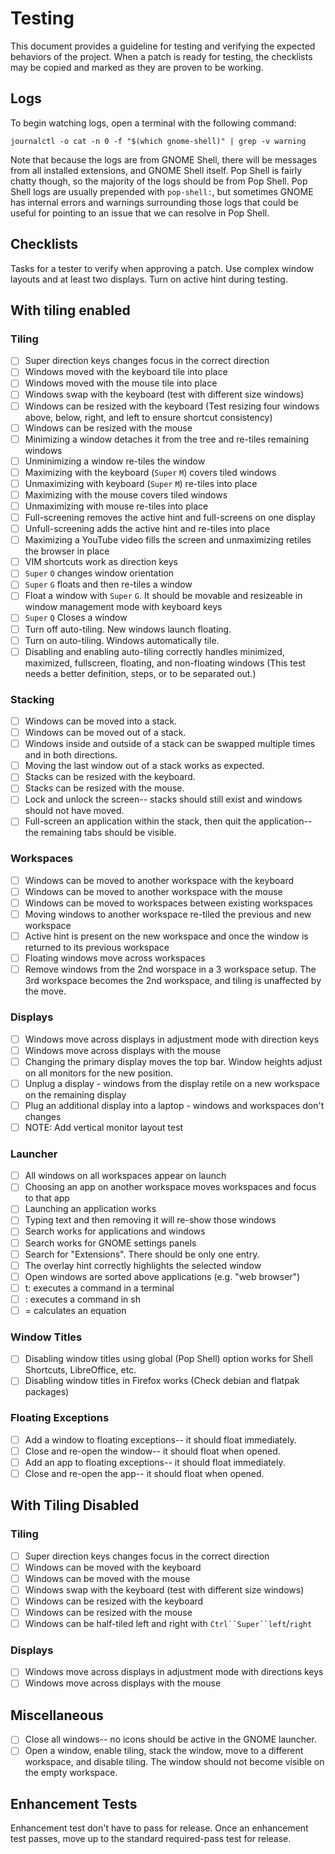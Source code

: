 # Testing

This document provides a guideline for testing and verifying the expected behaviors of the project. When a patch is ready for testing, the checklists may be copied and marked as they are proven to be working.

## Logs

To begin watching logs, open a terminal with the following command:

```
journalctl -o cat -n 0 -f "$(which gnome-shell)" | grep -v warning
```

Note that because the logs are from GNOME Shell, there will be messages from all installed extensions, and GNOME Shell itself. Pop Shell is fairly chatty though, so the majority of the logs should be from Pop Shell. Pop Shell logs are usually prepended with `pop-shell:`, but sometimes GNOME has internal errors and warnings surrounding those logs that could be useful for pointing to an issue that we can resolve in Pop Shell.

## Checklists

Tasks for a tester to verify when approving a patch. Use complex window layouts and at least two displays. Turn on active hint during testing.

## With tiling enabled

### Tiling

- [ ] Super direction keys changes focus in the correct direction
- [ ] Windows moved with the keyboard tile into place
- [ ] Windows moved with the mouse tile into place
- [ ] Windows swap with the keyboard (test with different size windows)
- [ ] Windows can be resized with the keyboard (Test resizing four windows above, below, right, and left to ensure shortcut consistency)
- [ ] Windows can be resized with the mouse
- [ ] Minimizing a window detaches it from the tree and re-tiles remaining windows
- [ ] Unminimizing a window re-tiles the window
- [ ] Maximizing with the keyboard (`Super` `M`) covers tiled windows
- [ ] Unmaximizing with keyboard (`Super` `M`) re-tiles into place
- [ ] Maximizing with the mouse covers tiled windows
- [ ] Unmaximizing with mouse re-tiles into place
- [ ] Full-screening removes the active hint and full-screens on one display 
- [ ] Unfull-screening adds the active hint and re-tiles into place
- [ ] Maximizing a YouTube video fills the screen and unmaximizing retiles the browser in place
- [ ] VIM shortcuts work as direction keys
- [ ] `Super` `O` changes window orientation
- [ ] `Super` `G` floats and then re-tiles a window
- [ ] Float a window with `Super` `G`. It should be movable and resizeable in window management mode with keyboard keys
- [ ] `Super` `Q` Closes a window
- [ ] Turn off auto-tiling. New windows launch floating.
- [ ] Turn on auto-tiling. Windows automatically tile.
- [ ] Disabling and enabling auto-tiling correctly handles minimized, maximized, fullscreen, floating, and non-floating windows (This test needs a better definition, steps, or to be separated out.)

### Stacking
- [ ] Windows can be moved into a stack.
- [ ] Windows can be moved out of a stack.
- [ ] Windows inside and outside of a stack can be swapped multiple times and in both directions.
- [ ] Moving the last window out of a stack works as expected.
- [ ] Stacks can be resized with the keyboard.
- [ ] Stacks can be resized with the mouse.
- [ ] Lock and unlock the screen-- stacks should still exist and windows should not have moved.
- [ ] Full-screen an application within the stack, then quit the application-- the remaining tabs should be visible.

### Workspaces

- [ ] Windows can be moved to another workspace with the keyboard
- [ ] Windows can be moved to another workspace with the mouse
- [ ] Windows can be moved to workspaces between existing workspaces
- [ ] Moving windows to another workspace re-tiled the previous and new workspace
- [ ] Active hint is present on the new workspace and once the window is returned to its previous workspace
- [ ] Floating windows move across workspaces
- [ ] Remove windows from the 2nd worspace in a 3 workspace setup. The 3rd workspace becomes the 2nd workspace, and tiling is unaffected by the move.

### Displays

- [ ] Windows move across displays in adjustment mode with direction keys
- [ ] Windows move across displays with the mouse
- [ ] Changing the primary display moves the top bar. Window heights adjust on all monitors for the new position.
- [ ] Unplug a display - windows from the display retile on a new workspace on the remaining display
- [ ] Plug an additional display into a laptop - windows and workspaces don't changes
- [ ] NOTE: Add vertical monitor layout test

### Launcher

- [ ] All windows on all workspaces appear on launch
- [ ] Choosing an app on another workspace moves workspaces and focus to that app
- [ ] Launching an application works
- [ ] Typing text and then removing it will re-show those windows
- [ ] Search works for applications and windows
- [ ] Search works for GNOME settings panels
- [ ] Search for "Extensions". There should be only one entry.
- [ ] The overlay hint correctly highlights the selected window
- [ ] Open windows are sorted above applications (e.g. "web browser")
- [ ] t: executes a command in a terminal
- [ ] : executes a command in sh
- [ ] = calculates an equation

### Window Titles

- [ ] Disabling window titles using global (Pop Shell) option works for Shell Shortcuts, LibreOffice, etc.
- [ ] Disabling window titles in Firefox works (Check debian and flatpak packages)

### Floating Exceptions

- [ ] Add a window to floating exceptions-- it should float immediately.
- [ ] Close and re-open the window-- it should float when opened.
- [ ] Add an app to floating exceptions-- it should float immediately.
- [ ] Close and re-open the app-- it should float when opened.

## With Tiling Disabled

### Tiling

- [ ] Super direction keys changes focus in the correct direction
- [ ] Windows can be moved with the keyboard
- [ ] Windows can be moved with the mouse
- [ ] Windows swap with the keyboard (test with different size windows)
- [ ] Windows can be resized with the keyboard
- [ ] Windows can be resized with the mouse
- [ ] Windows can be half-tiled left and right with `Ctrl``Super``left`/`right`

### Displays

- [ ] Windows move across displays in adjustment mode with directions keys
- [ ] Windows move across displays with the mouse

## Miscellaneous

- [ ] Close all windows-- no icons should be active in the GNOME launcher.
- [ ] Open a window, enable tiling, stack the window, move to a different workspace, and disable tiling. The window should not become visible on the empty workspace.

## Enhancement Tests

Enhancement test don't have to pass for release. Once an enhancement test passes, move up to the standard required-pass test for release.
